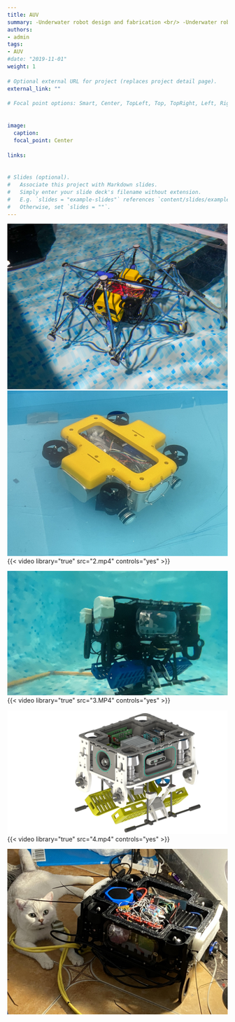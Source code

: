 ```yaml
---
title: AUV
summary: -Underwater robot design and fabrication <br/> -Underwater robot motion control <br/> -Underwater robot autonomous environmental perception <br/>  -Underwater robot system modeling and coordinated control
authors:
- admin
tags:
- AUV
#date: "2019-11-01"
weight: 1

# Optional external URL for project (replaces project detail page).
external_link: ""

# Focal point options: Smart, Center, TopLeft, Top, TopRight, Left, Right, BottomLeft, Bottom, BottomRight


image:
  caption: 
  focal_point: Center

links:


# Slides (optional).
#   Associate this project with Markdown slides.
#   Simply enter your slide deck's filename without extension.
#   E.g. `slides = "example-slides"` references `content/slides/example-slides.md`.
#   Otherwise, set `slides = ""`.
---
```

![PNG](./1.png)
![PNG](./2.jpg)
{{< video library="true" src="2.mp4" controls="yes" >}}

![JPG](./3.JPG)
{{< video library="true" src="3.MP4" controls="yes" >}}


![JPG](./4.PNG)
{{< video library="true" src="4.mp4" controls="yes" >}}

![JPG](./6.JPG)

